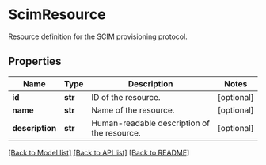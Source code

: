 # ScimResource

Resource definition for the SCIM provisioning protocol.
## Properties
Name | Type | Description | Notes
------------ | ------------- | ------------- | -------------
**id** | **str** | ID of the resource. | [optional] 
**name** | **str** | Name of the resource. | [optional] 
**description** | **str** | Human-readable description of the resource. | [optional] 

[[Back to Model list]](../README.md#documentation-for-models) [[Back to API list]](../README.md#documentation-for-api-endpoints) [[Back to README]](../README.md)


